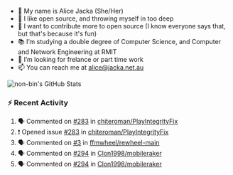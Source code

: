 - 👋 My name is Alice Jacka (She/Her)
- 💞️ I like open source, and throwing myself in too deep
- 🌱 I want to contribute more to open source (I know everyone says that, but that's because it's fun)
- 📚 I’m studying a double degree of Computer Science, and Computer and Network Engineering at RMIT
- 👀 I’m looking for frelance or part time work
- 📫 You can reach me at [alice@jacka.net.au][email]

<img alt="non-bin's GitHub Stats" src="https://github-readme-stats.vercel.app/api?username=non-bin&count_private=true&show_icons=true&theme=dark&hide_border=true" />

### :zap: Recent Activity

<!--START_SECTION:activity-->
1. 🗣 Commented on [#283](https://github.com/chiteroman/PlayIntegrityFix/issues/283) in [chiteroman/PlayIntegrityFix](https://github.com/chiteroman/PlayIntegrityFix)
2. ❗️ Opened issue [#283](https://github.com/chiteroman/PlayIntegrityFix/issues/283) in [chiteroman/PlayIntegrityFix](https://github.com/chiteroman/PlayIntegrityFix)
3. 🗣 Commented on [#3](https://github.com/ffmwheel/rewheel-main/issues/3) in [ffmwheel/rewheel-main](https://github.com/ffmwheel/rewheel-main)
4. 🗣 Commented on [#294](https://github.com/Clon1998/mobileraker/issues/294) in [Clon1998/mobileraker](https://github.com/Clon1998/mobileraker)
5. 🗣 Commented on [#294](https://github.com/Clon1998/mobileraker/issues/294) in [Clon1998/mobileraker](https://github.com/Clon1998/mobileraker)
<!--END_SECTION:activity-->


[website]: https://hihello.me/p/71c781e8-9bce-4bbe-923f-bb847fcbbebd "HiHello Card"
[email]: mailto:alice@jacka.net.au "alice@jacka.net.au"

<!--
**jamesgeorge007/jamesgeorge007** is a ✨ _special_ ✨ repository because its `README.md` (this file) appears on your GitHub profile.

Here are some ideas to get you started:

- 🌱 I’m currently learning ...
- 👯 I’m looking to collaborate on ...
- 🤔 I’m looking for help with ...
- 💬 Ask me about ...
- 😄 Pronouns: ...
- ⚡ Fun fact: ...
-->
